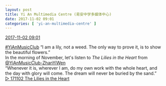 ```yaml
---
layout: post
title: Yi An Multimedia Centre (易安中学多媒体中心)
date: 2017-11-02 09:01
categories: [ 'yi-an-multimedia-centre' ]
---
```


<div class="weibo-info">
  <a href="http://weibo.com/6196825252/FtbCL4vxS">2017-11-02 09:01</a>
</div>

[#YiAnMusicClub](http://weibo.com/p/100808beae2e3e05b17b64f63ebedca39f19b2/super_index) “I am a lily, not a weed. The only way to prove it, is to show the beautiful flowers.”  
In the morning of November, let's listen to *The Lilies in the Heart* from [@YiAnMusicClub-ZhanYiWen](http://weibo.com/u/6108090526)  
“Whenever it is, wherever I am, do my own work with the whole heart, and the day with glory will come. The dream will never be buried by the sand.”  
[▷ 171102 The Lilies in the Heart](https://www.youtube.com/watch?v=DwdH48Rjbhg)
